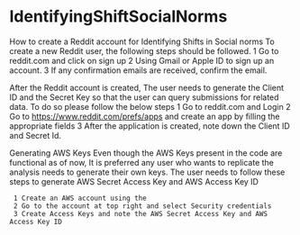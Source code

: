 # IdentifyingShiftSocialNorms


How to create a Reddit account for Identifying Shifts in Social norms
To create a new Reddit user, the following steps should be followed.
    1 Go to reddit.com and click on sign up
    2 Using Gmail or Apple ID to sign up an account.
    3 If any confirmation emails are received, confirm the email.
    

After the Reddit account is created, The user needs to generate the Client ID and the Secret Key so that the user can query submissions for related data. To do so please follow the below steps
    1 Go to reddit.com and Login 
    2 Go to https://www.reddit.com/prefs/apps and create an app by filling the appropriate fields 
    3 After the application is created, note down the Client ID and Secret Id.


Generating AWS Keys
 Even though the AWS Keys present in the code are functional as of now, It is preferred any user who wants to replicate the analysis needs to generate their own keys. 
 The user needs to follow these steps to generate AWS Secret Access Key and AWS Access Key ID 

 
     1 Create an AWS account using the 
     2 Go to the account at top right and select Security credentials
     3 Create Access Keys and note the AWS Secret Access Key and AWS Access Key ID 

